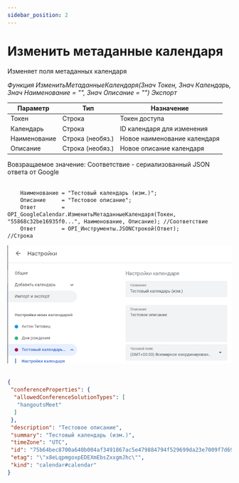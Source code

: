 ```yaml
---
sidebar_position: 2
---
```


# Изменить метаданные календаря
Изменяет поля метаданных календаря

*Функция ИзменитьМетаданныеКалендаря(Знач Токен, Знач Календарь, Знач Наименование = "", Знач Описание = "") Экспорт*

  | Параметр | Тип | Назначение |
  |-|-|-|
  | Токен | Строка | Токен доступа |
  | Календарь | Строка | ID календаря для изменения |
  | Наименование | Строка (необяз.) | Новое наименование календаря |
  | Описание | Строка (необяз.) | Новое описание календаря |
  
  Вовзращаемое значение: Соответствие - сериализованный JSON ответа от Google

```bsl title="Пример кода"
			
    Наименование = "Тестовый календарь (изм.)";
    Описание     = "Тестовое описание";
    Ответ        = OPI_GoogleCalendar.ИзменитьМетаданныеКалендаря(Токен, "55868c32be16935f0...", Наименование, Описание); //Соответствие
    Ответ        = OPI_Инструменты.JSONСтрокой(Ответ);                                                                    //Строка

```

![Результат](img/2.png)

```json title="Результат"

{
 "conferenceProperties": {
  "allowedConferenceSolutionTypes": [
   "hangoutsMeet"
  ]
 },
 "description": "Тестовое описание",
 "summary": "Тестовый календарь (изм.)",
 "timeZone": "UTC",
 "id": "75b64bec8700a640b004af3491867ac5e479884794f529699da23e7009f7d691@group.calendar.google.com",
 "etag": "\"x8eLqpmgoxpEDEXmEbsZxxgmJhc\"",
 "kind": "calendar#calendar"
}

```
